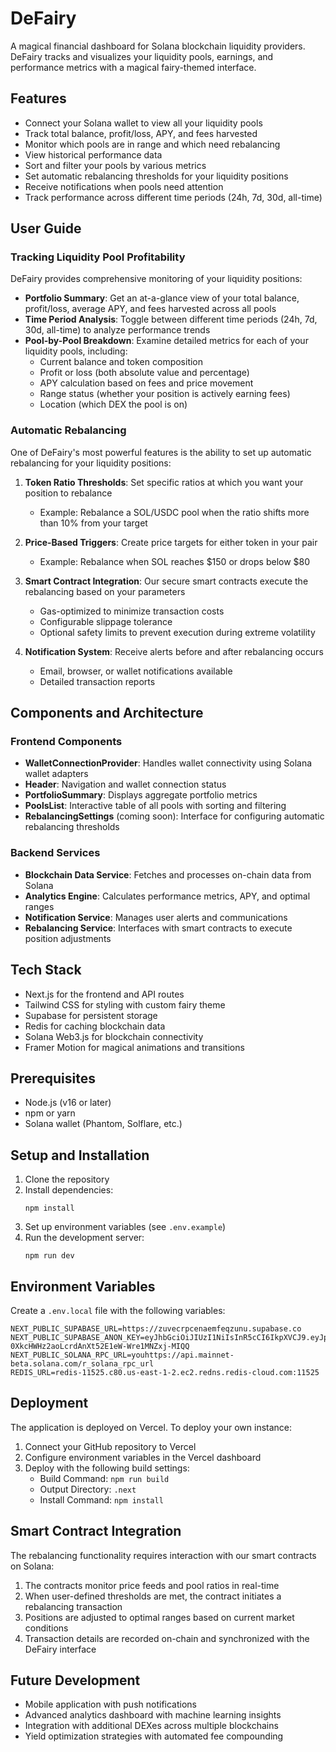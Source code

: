 # DeFairy

A magical financial dashboard for Solana blockchain liquidity providers. DeFairy tracks and visualizes your liquidity pools, earnings, and performance metrics with a magical fairy-themed interface.

## Features

- Connect your Solana wallet to view all your liquidity pools
- Track total balance, profit/loss, APY, and fees harvested
- Monitor which pools are in range and which need rebalancing
- View historical performance data
- Sort and filter your pools by various metrics
- Set automatic rebalancing thresholds for your liquidity positions
- Receive notifications when pools need attention
- Track performance across different time periods (24h, 7d, 30d, all-time)

## User Guide

### Tracking Liquidity Pool Profitability

DeFairy provides comprehensive monitoring of your liquidity positions:

- **Portfolio Summary**: Get an at-a-glance view of your total balance, profit/loss, average APY, and fees harvested across all pools
- **Time Period Analysis**: Toggle between different time periods (24h, 7d, 30d, all-time) to analyze performance trends
- **Pool-by-Pool Breakdown**: Examine detailed metrics for each of your liquidity pools, including:
  - Current balance and token composition
  - Profit or loss (both absolute value and percentage)
  - APY calculation based on fees and price movement
  - Range status (whether your position is actively earning fees)
  - Location (which DEX the pool is on)

### Automatic Rebalancing

One of DeFairy's most powerful features is the ability to set up automatic rebalancing for your liquidity positions:

1. **Token Ratio Thresholds**: Set specific ratios at which you want your position to rebalance
   - Example: Rebalance a SOL/USDC pool when the ratio shifts more than 10% from your target
   
2. **Price-Based Triggers**: Create price targets for either token in your pair
   - Example: Rebalance when SOL reaches $150 or drops below $80
   
3. **Smart Contract Integration**: Our secure smart contracts execute the rebalancing based on your parameters
   - Gas-optimized to minimize transaction costs
   - Configurable slippage tolerance
   - Optional safety limits to prevent execution during extreme volatility

4. **Notification System**: Receive alerts before and after rebalancing occurs
   - Email, browser, or wallet notifications available
   - Detailed transaction reports

## Components and Architecture

### Frontend Components

- **WalletConnectionProvider**: Handles wallet connectivity using Solana wallet adapters
- **Header**: Navigation and wallet connection status
- **PortfolioSummary**: Displays aggregate portfolio metrics
- **PoolsList**: Interactive table of all pools with sorting and filtering
- **RebalancingSettings** (coming soon): Interface for configuring automatic rebalancing thresholds

### Backend Services

- **Blockchain Data Service**: Fetches and processes on-chain data from Solana
- **Analytics Engine**: Calculates performance metrics, APY, and optimal ranges
- **Notification Service**: Manages user alerts and communications
- **Rebalancing Service**: Interfaces with smart contracts to execute position adjustments

## Tech Stack

- Next.js for the frontend and API routes
- Tailwind CSS for styling with custom fairy theme
- Supabase for persistent storage
- Redis for caching blockchain data
- Solana Web3.js for blockchain connectivity
- Framer Motion for magical animations and transitions

## Prerequisites

- Node.js (v16 or later)
- npm or yarn
- Solana wallet (Phantom, Solflare, etc.)

## Setup and Installation

1. Clone the repository
2. Install dependencies:
   ```
   npm install
   ```
3. Set up environment variables (see `.env.example`)
4. Run the development server:
   ```
   npm run dev
   ```

## Environment Variables

Create a `.env.local` file with the following variables:

```
NEXT_PUBLIC_SUPABASE_URL=https://zuvecrpcenaemfeqzunu.supabase.co 
NEXT_PUBLIC_SUPABASE_ANON_KEY=eyJhbGciOiJIUzI1NiIsInR5cCI6IkpXVCJ9.eyJpc3MiOiJzdXBhYmFzZSIsInJlZiI6Inp1dmVjcnBjZW5hZW1mZXF6dW51Iiwicm9sZSI6ImFub24iLCJpYXQiOjE3NDc0NzI1MTIsImV4cCI6MjA2MzA0ODUxMn0.Pg-0XkcHWHz2aoLcrdAnXt52E1eW-Wre1MNZxj-MIQQ
NEXT_PUBLIC_SOLANA_RPC_URL=youhttps://api.mainnet-beta.solana.com/r_solana_rpc_url
REDIS_URL=redis-11525.c80.us-east-1-2.ec2.redns.redis-cloud.com:11525
```

## Deployment

The application is deployed on Vercel. To deploy your own instance:

1. Connect your GitHub repository to Vercel
2. Configure environment variables in the Vercel dashboard
3. Deploy with the following build settings:
   - Build Command: `npm run build`
   - Output Directory: `.next`
   - Install Command: `npm install`

## Smart Contract Integration

The rebalancing functionality requires interaction with our smart contracts on Solana:

1. The contracts monitor price feeds and pool ratios in real-time
2. When user-defined thresholds are met, the contract initiates a rebalancing transaction
3. Positions are adjusted to optimal ranges based on current market conditions
4. Transaction details are recorded on-chain and synchronized with the DeFairy interface

## Future Development

- Mobile application with push notifications
- Advanced analytics dashboard with machine learning insights
- Integration with additional DEXes across multiple blockchains
- Yield optimization strategies with automated fee compounding 
